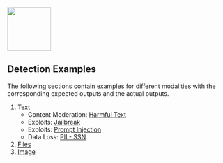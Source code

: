 <img src="https://raw.githubusercontent.com/acuvity/detection-examples/refs/heads/master/icons/acuvity.png" width="100" height="100">

## Detection Examples

The following sections contain examples for different modalities with the corresponding expected outputs and the actual outputs.

1. Text
   - Content Moderation: [Harmful Text](Text%20Harmful.md)
   - Exploits: [Jailbreak](Text%20Jailbreak.md)
   - Exploits: [Prompt Injection](Text%20Prompt%20Injection.md)
   - Data Loss: [PII - SSN](Text%20PII%20SSN.md)
2. [Files](Files.md)
3. [Image](Images.md)

